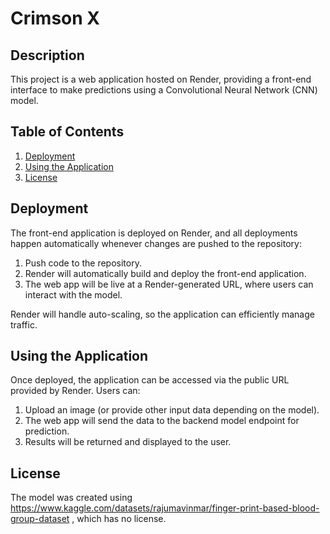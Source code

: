 # Crimson X

## Description

This project is a web application hosted on Render, providing a front-end interface to make predictions using a Convolutional Neural Network (CNN) model.

## Table of Contents

1. [Deployment](#deployment)
2. [Using the Application](#using-the-application)
3. [License](#license)

## Deployment

The front-end application is deployed on Render, and all deployments happen automatically whenever changes are pushed to the repository:

1. Push code to the repository.
2. Render will automatically build and deploy the front-end application.
3. The web app will be live at a Render-generated URL, where users can interact with the model.

Render will handle auto-scaling, so the application can efficiently manage traffic.

## Using the Application

Once deployed, the application can be accessed via the public URL provided by Render. Users can:

1. Upload an image (or provide other input data depending on the model).
2. The web app will send the data to the backend model endpoint for prediction.
3. Results will be returned and displayed to the user.

## License

The model was created using https://www.kaggle.com/datasets/rajumavinmar/finger-print-based-blood-group-dataset , which has no license.
